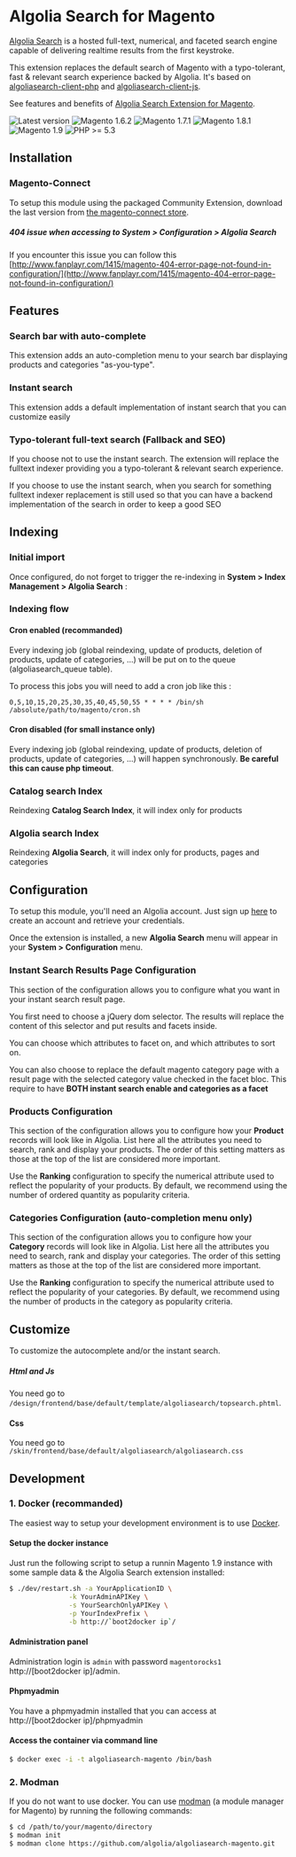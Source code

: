 Algolia Search for Magento
==================

[Algolia Search](http://www.algolia.com) is a hosted full-text, numerical, and faceted search engine capable of delivering realtime results from the first keystroke.

This extension replaces the default search of Magento with a typo-tolerant, fast & relevant search experience backed by Algolia. It's based on [algoliasearch-client-php](https://github.com/algolia/algoliasearch-client-php) and [algoliasearch-client-js](https://github.com/algolia/algoliasearch-client-js).


See features and benefits of [Algolia Search Extension for Magento](https://www.algolia.com/with/magento).

![Latest version](https://img.shields.io/badge/latest-1.2.0-green.svg)
![Magento 1.6.2](https://img.shields.io/badge/magento-1.6.2-blue.svg)
![Magento 1.7.1](https://img.shields.io/badge/magento-1.7.1-blue.svg)
![Magento 1.8.1](https://img.shields.io/badge/magento-1.8.1-blue.svg)
![Magento 1.9](https://img.shields.io/badge/magento-1.9-blue.svg)
![PHP >= 5.3](https://img.shields.io/badge/php-%3E=5.3-green.svg)

Installation
--------------

### Magento-Connect

To setup this module using the packaged Community Extension, download the last version from [the magento-connect store](http://www.magentocommerce.com/magento-connect/algolia-search-extension.html).

##### 404 issue when accessing to System > Configuration > Algolia Search

If you encounter this issue you can follow this [http://www.fanplayr.com/1415/magento-404-error-page-not-found-in-configuration/](http://www.fanplayr.com/1415/magento-404-error-page-not-found-in-configuration/)

Features
--------

### Search bar with auto-complete

This extension adds an auto-completion menu to your search bar displaying products and categories "as-you-type".


### Instant search

This extension adds a default implementation of instant search that you can customize easily

### Typo-tolerant full-text search (Fallback and SEO)

If you choose not to use the instant search. The extension will replace the fulltext indexer providing you a typo-tolerant & relevant search experience.

If you choose to use the instant search, when you search for something fulltext indexer replacement is still used so that you can have a backend implementation of the search in order to keep a good SEO

Indexing
---------------

### Initial import

Once configured, do not forget to trigger the re-indexing in **System > Index Management > Algolia Search** :

### Indexing flow

#### Cron enabled (recommanded)

Every indexing job (global reindexing, update of products, deletion of products, update of categories, ...) will be put on to the queue (algoliasearch_queue table).

To process this jobs you will need to add a cron job like this :

```
0,5,10,15,20,25,30,35,40,45,50,55 * * * * /bin/sh /absolute/path/to/magento/cron.sh
```

#### Cron disabled (for small instance only)

Every indexing job (global reindexing, update of products, deletion of products, update of categories, ...) will happen synchronously. **Be careful this can cause php timeout**.

### Catalog search Index

Reindexing **Catalog Search Index**, it will index only for products

### Algolia search Index

Reindexing **Algolia Search**, it will index only for products, pages and categories


Configuration
--------------

To setup this module, you'll need an Algolia account. Just sign up [here](http://www.algolia.com/users/sign_up) to create an account and retrieve your credentials.

Once the extension is installed, a new **Algolia Search** menu will appear in your **System > Configuration** menu.

### Instant Search Results Page Configuration

This section of the configuration allows you to configure what you want in your instant search result page.

You first need to choose a jQuery dom selector. The results will replace the content of this selector and put results and facets inside.

You can choose which attributes to facet on, and which attributes to sort on.

You can also choose to replace the default magento category page with a result page with the selected category value checked in the facet bloc. This require to have **BOTH instant search enable and categories as a facet**

### Products Configuration

This section of the configuration allows you to configure how your **Product** records will look like in Algolia. List here all the attributes you need to search, rank and display your products. The order of this setting matters as those at the top of the list are considered more important.

Use the **Ranking** configuration to specify the numerical attribute used to reflect the popularity of your products. By default, we recommend using the number of ordered quantity as popularity criteria.

### Categories Configuration (auto-completion menu only)

This section of the configuration allows you to configure how your **Category** records will look like in Algolia. List here all the attributes you need to search, rank and display your categories. The order of this setting matters as those at the top of the list are considered more important.

Use the **Ranking** configuration to specify the numerical attribute used to reflect the popularity of your categories. By default, we recommend using the number of products in the category as popularity criteria.


Customize
------------

To customize the autocomplete and/or the instant search.

##### Html and Js

You need go to ```/design/frontend/base/default/template/algoliasearch/topsearch.phtml```.

#### Css

You need go to ```/skin/frontend/base/default/algoliasearch/algoliasearch.css```

Development
------------

### 1. Docker (recommanded)

The easiest way to setup your development environment is to use [Docker](https://www.docker.com/).

#### Setup the docker instance

 Just run the following script to setup a runnin Magento 1.9 instance with some sample data & the Algolia Search extension installed:

```sh
$ ./dev/restart.sh -a YourApplicationID \
               -k YourAdminAPIKey \
               -s YourSearchOnlyAPIKey \
               -p YourIndexPrefix \
               -b http://`boot2docker ip`/
```

#### Administration panel

Administration login is `admin` with password `magentorocks1` http://[boot2docker ip]/admin.

#### Phpmyadmin

You have a phpmyadmin installed that you can access at http://[boot2docker ip]/phpmyadmin

#### Access the container via command line

```sh
$ docker exec -i -t algoliasearch-magento /bin/bash
```

### 2. Modman

If you do not want to use docker. You can use [modman](https://github.com/colinmollenhour/modman) (a module manager for Magento) by running the following commands:

```sh
$ cd /path/to/your/magento/directory
$ modman init
$ modman clone https://github.com/algolia/algoliasearch-magento.git
```